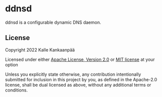 # ddnsd

ddnsd is a configurable dynamic DNS daemon.

## License 

Copyright 2022 Kalle Kankaanpää

Licensed under either [Apache License, Version 2.0](LICENSE-APACHE) or [MIT license](LICENSE-MIT) at your option

Unless you explicitly state otherwise, any contribution intentionally submitted for inclusion in this project by you, as defined in the Apache-2.0 license, shall be dual licensed as above, without any additional terms or conditions. 